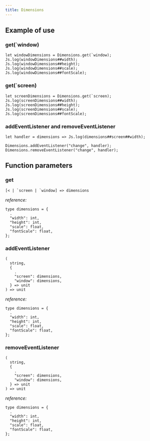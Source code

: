 ```yaml
---
title: Dimensions
---
```


## Example of use

### get(`window)

```reason
let windowDimensions = Dimensions.get(`window);
Js.log(windowDimensions##width);
Js.log(windowDimensions##height);
Js.log(windowDimensions##scale);
Js.log(windowDimensions##fontScale);
```

### get(`screen)

```reason
let screenDimensions = Dimensions.get(`screen);
Js.log(screenDimensions##width);
Js.log(screenDimensions##height);
Js.log(screenDimensions##scale);
Js.log(screenDimensions##fontScale);
```

### addEventListener and removeEventListener

```reason
let handler = dimensions => Js.log(dimensions##screen##width);

Dimensions.addEventListener("change", handler);
Dimensions.removeEventListener("change", handler);
```

## Function parameters

### get

```reason
[< | `screen | `window] => dimensions
```

_reference:_

```reason
type dimensions = {
  .
  "width": int,
  "height": int,
  "scale": float,
  "fontScale": float,
};
```

### addEventListener

```reason
(
  string,
  {
    .
    "screen": dimensions,
    "window": dimensions,
  } => unit
) => unit
```

_reference:_

```reason
type dimensions = {
  .
  "width": int,
  "height": int,
  "scale": float,
  "fontScale": float,
};
```

### removeEventListener

```reason
(
  string,
  {
    .
    "screen": dimensions,
    "window": dimensions,
  } => unit
) => unit
```

_reference:_

```reason
type dimensions = {
  .
  "width": int,
  "height": int,
  "scale": float,
  "fontScale": float,
};
```
